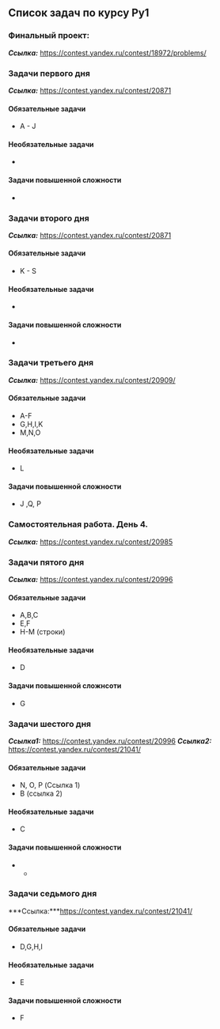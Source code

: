 ## Список задач по курсу Py1

### Финальный проект:
***Ссылка:*** https://contest.yandex.ru/contest/18972/problems/



### Задачи первого дня
***Ссылка:*** https://contest.yandex.ru/contest/20871
#### Обязательные задачи
* A - J
#### Необязательные задачи
-
#### Задачи повышенной сложности
-

### Задачи второго дня
***Ссылка:*** https://contest.yandex.ru/contest/20871
#### Обязательные задачи
* K - S 
#### Необязательные задачи
-
#### Задачи повышенной сложности
-
 

### Задачи третьего дня
***Ссылка:*** https://contest.yandex.ru/contest/20909/
#### Обязательные задачи
* A-F
* G,H,I,K
* M,N,O
#### Необязательные задачи
* L
#### Задачи повышенной сложности
* J ,Q, P


### Самостоятельная работа. День 4.
***Ссылка:*** https://contest.yandex.ru/contest/20985

### Задачи пятого дня
***Ссылка:*** https://contest.yandex.ru/contest/20996

#### Обязательные задачи
* A,B,C
* E,F
* H-M (строки)

#### Необязательные задачи
* D
#### Задачи повышенной сложнсоти
* G


### Задачи шестого дня
***Ссылка1:*** https://contest.yandex.ru/contest/20996
***Ссылка2:*** https://contest.yandex.ru/contest/21041/
#### Обязательные задачи
* N, O, P (Ссылка 1)
* B (ссылка 2)

#### Необязательные задачи
* C
#### Задачи повышенной сложности
* -


### Задачи седьмого дня
***Ссылка:***https://contest.yandex.ru/contest/21041/

#### Обязательные задачи
* D,G,H,I

#### Необязательные задачи
* E

#### Задачи повышенной сложности
* F

 
